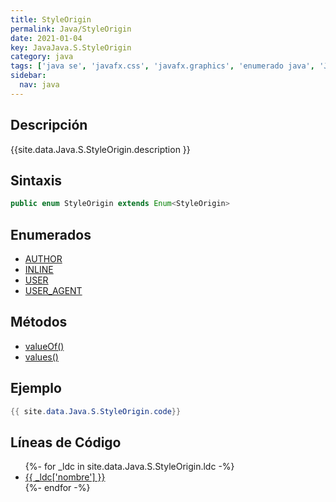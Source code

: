 ```yaml
---
title: StyleOrigin
permalink: Java/StyleOrigin
date: 2021-01-04
key: JavaJava.S.StyleOrigin
category: java
tags: ['java se', 'javafx.css', 'javafx.graphics', 'enumerado java', 'JavaFX 8.0']
sidebar: 
  nav: java
---
```


## Descripción
{{site.data.Java.S.StyleOrigin.description }}

## Sintaxis
~~~java
public enum StyleOrigin extends Enum<StyleOrigin>
~~~

## Enumerados
* [AUTHOR](/Java/StyleOrigin/AUTHOR)
* [INLINE](/Java/StyleOrigin/INLINE)
* [USER](/Java/StyleOrigin/USER)
* [USER_AGENT](/Java/StyleOrigin/USER_AGENT)

## Métodos
* [valueOf()](/Java/StyleOrigin/valueOf)
* [values()](/Java/StyleOrigin/values)

## Ejemplo
~~~java
{{ site.data.Java.S.StyleOrigin.code}}
~~~

## Líneas de Código
<ul>
{%- for _ldc in site.data.Java.S.StyleOrigin.ldc -%}
   <li>
       <a href="{{_ldc['url'] }}">{{ _ldc['nombre'] }}</a>
   </li>
{%- endfor -%}
</ul>
